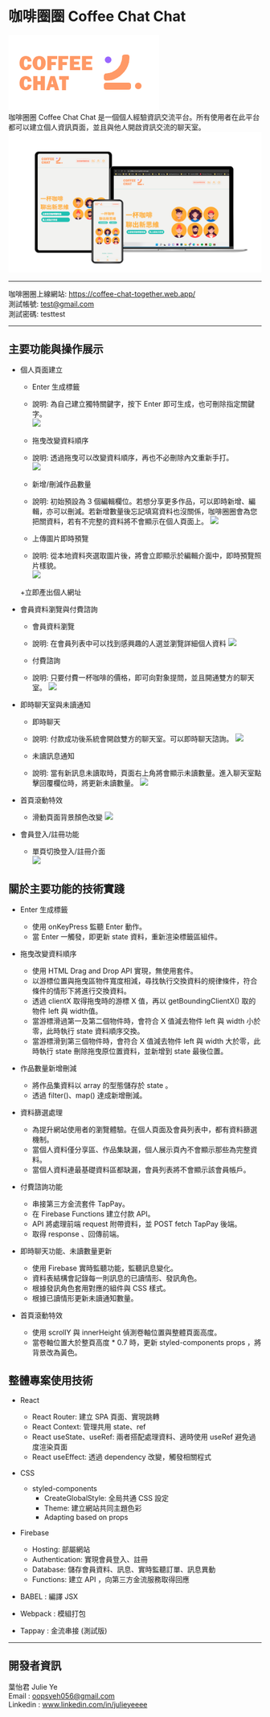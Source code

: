 # 咖啡圈圈 Coffee Chat Chat
![](https://raw.githubusercontent.com/JulieYeeee/coffee-chat-chat/main/static/picture/logo2.png)  
咖啡圈圈 Coffee Chat Chat 是一個個人經驗資訊交流平台。所有使用者在此平台都可以建立個人資訊頁面，並且與他人開啟資訊交流的聊天室。  
![](https://github.com/JulieYeeee/git-work/blob/main/coffee-rwd.png)  

****  
咖啡圈圈上線網站: https://coffee-chat-together.web.app/  
測試帳號: test@gmail.com  
測試密碼: testtest  
****  

## 主要功能與操作展示  
+ 個人頁面建立  
  + Enter 生成標籤  
  + 說明: 為自己建立獨特關鍵字，按下 Enter 即可生成，也可刪除指定關鍵字。  
  ![](https://github.com/JulieYeeee/git-work/blob/main/keyword.gif) 
  
  + 拖曳改變資料順序 
  + 說明: 透過拖曳可以改變資料順序，再也不必刪除內文重新手打。  
  ![](https://github.com/JulieYeeee/git-work/blob/main/drag.gif) 
  
  + 新增/刪減作品數量  
  + 說明: 初始預設為 3 個編輯欄位。若想分享更多作品，可以即時新增、編輯，亦可以刪減。若新增數量後忘記填寫資料也沒關係，咖啡圈圈會為您把關資料，若有不完整的資料將不會顯示在個人頁面上。 
  ![](https://github.com/JulieYeeee/git-work/blob/main/addpj.gif)  
  
  + 上傳圖片即時預覽 
  + 說明: 從本地資料夾選取圖片後，將會立即顯示於編輯介面中，即時預覽照片樣貌。  
  ![](https://github.com/JulieYeeee/git-work/blob/main/upload.gif)  
  
  +立即產出個人網址
  

+ 會員資料瀏覽與付費諮詢  
  + 會員資料瀏覽
  + 說明: 在會員列表中可以找到感興趣的人選並瀏覽詳細個人資料
  ![](https://github.com/JulieYeeee/git-work/blob/main/search.gif) 

  + 付費諮詢
  + 說明: 只要付費一杯咖啡的價格，即可向對象提問，並且開通雙方的聊天室。 
  ![](https://github.com/JulieYeeee/git-work/blob/main/ask.gif)  


+ 即時聊天室與未讀通知
  + 即時聊天
  + 說明: 付款成功後系統會開啟雙方的聊天室。可以即時聊天諮詢。
  ![](https://github.com/JulieYeeee/git-work/blob/main/chatroom.gif)  
  
  + 未讀訊息通知
  + 說明: 當有新訊息未讀取時，頁面右上角將會顯示未讀數量。進入聊天室點擊回覆欄位時，將更新未讀數量。
  ![](https://github.com/JulieYeeee/git-work/blob/main/notification.gif) 
  
+ 首頁滾動特效
  + 滑動頁面背景顏色改變
  ![](https://github.com/JulieYeeee/git-work/blob/main/homepage.gif)  
  
+ 會員登入/註冊功能  
  + 單頁切換登入/註冊介面  
  ![](https://github.com/JulieYeeee/git-work/blob/main/signin.gif)   
  

## 關於主要功能的技術實踐
+ Enter 生成標籤
  + 使用 onKeyPress 監聽 Enter 動作。
  + 當 Enter 一觸發，即更新 state 資料，重新渲染標籤區組件。
  
+ 拖曳改變資料順序
  + 使用 HTML Drag and Drop API 實現，無使用套件。
  + 以游標位置與拖曳區物件寬度相減，尋找執行交換資料的規律條件，符合條件的情形下將進行交換資料。
  + 透過 clientX 取得拖曳時的游標 X 值，再以 getBoundingClientX() 取的物件 left 與 width值。
  + 當游標滑過第一及第二個物件時，會符合 X 值減去物件 left 與 width 小於零，此時執行 state 資料順序交換。
  + 當游標滑到第三個物件時，會符合 X 值減去物件 left 與 width 大於零，此時執行 state 刪除拖曳原位置資料，並新增到 state 最後位置。

+ 作品數量新增刪減  
  + 將作品集資料以 array 的型態儲存於 state 。
  + 透過 filter()、map() 達成新增刪減。

+ 資料篩選處理
  + 為提升網站使用者的瀏覽體驗。在個人頁面及會員列表中，都有資料篩選機制。
  + 當個人資料僅分享區、作品集缺漏，個人展示頁內不會顯示那些為完整資料。
  + 當個人資料連最基礎資料區都缺漏，會員列表將不會顯示該會員帳戶。

+ 付費諮詢功能
  + 串接第三方金流套件 TapPay。
  + 在 Firebase Functions 建立付款 API。
  + API 將處理前端 request 附帶資料，並 POST fetch TapPay 後端。
  + 取得 response 、回傳前端。

+ 即時聊天功能、未讀數量更新
  + 使用 Firebase 實時監聽功能，監聽訊息變化。
  + 資料表結構會記錄每一則訊息的已讀情形、發訊角色。
  + 根據發訊角色套用對應的組件與 CSS 樣式。
  + 根據已讀情形更新未讀通知數量。

+ 首頁滾動特效
  + 使用 scrollY 與 innerHeight 偵測卷軸位置與整體頁面高度。
  + 當卷軸位置大於整頁高度 * 0.7 時，更新 styled-components props ，將背景改為黃色。


## 整體專案使用技術  
+ React
  + React Router: 建立 SPA 頁面、實現跳轉
  + React Context: 管理共用 state、ref
  + React useState、useRef: 兩者搭配處理資料、適時使用 useRef 避免過度渲染頁面
  + React useEffect: 透過 dependency 改變，觸發相關程式
  
+ CSS
  + styled-components
    + CreateGlobalStyle: 全局共通 CSS 設定
    + Theme: 建立網站共同主題色彩 
    + Adapting based on props
    
+ Firebase  
  +  Hosting: 部屬網站
  +  Authentication: 實現會員登入、註冊
  +  Database: 儲存會員資料、訊息、實時監聽訂單、訊息異動
  +  Functions: 建立 API ，向第三方金流服務取得回應

+ BABEL : 編譯 JSX 
+ Webpack : 模組打包 
+ Tappay : 金流串接 (測試版)

****  
## 開發者資訊
葉怡君 Julie Ye  
Email : oopsyeh056@gmail.com  
Linkedin : www.linkedin.com/in/julieyeeee   
